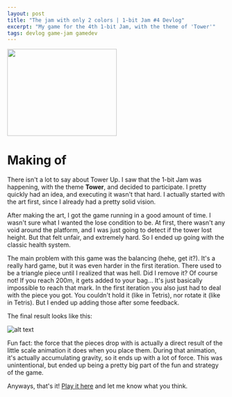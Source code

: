 ```yaml
---
layout: post
title: "The jam with only 2 colors | 1-bit Jam #4 Devlog"
excerpt: "My game for the 4th 1-bit Jam, with the theme of 'Tower'" 
tags: devlog game-jam gamedev
---
```


<div class="game-thumb">
    <a class="game-link" href="https://benjatk.itch.io/tiny-rexes" target="_blank"><img height="200" width="252" src="../assets/images/2024-10-11-1-bit-jam-4/cover.png"></a>
    
</div>

# Making of

There isn't a lot to say about Tower Up. I saw that the 1-bit Jam was happening, with the theme **Tower**, and decided to participate. I pretty quickly had an idea, and executing it wasn't that hard. I actually started with the art first, since I already had a pretty solid vision.

After making the art, I got the game running in a good amount of time. I wasn't sure what I wanted the lose condition to be. At first, there wasn't any void around the platform, and I was just going to detect if the tower lost height. But that felt unfair, and extremely hard. So I ended up going with the classic health system.

The main problem with this game was the balancing (hehe, get it?). It's a really hard game, but it was even harder in the first iteration. There used to be a triangle piece until I realized that was hell. Did I remove it? Of course not! If you reach 200m, it gets added to your bag... It's just basically impossible to reach that mark. In the first iteration you also just had to deal with the piece you got. You couldn't hold it (like in Tetris), nor rotate it (like in Tetris). But I ended up adding those after some feedback. 

The final result looks like this:

![alt text](../assets/images/2024-10-11-1-bit-jam-4/gameplay.gif)

Fun fact: the force that the pieces drop with is actually a direct result of the little scale animation it does when you place them. During that animation, it's actually accumulating gravity, so it ends up with a lot of force. This was unintentional, but ended up being a pretty big part of the fun and strategy of the game. 

Anyways, that's it! [Play it here](https://benjatk.itch.io/tower-up) and let me know what you think.
